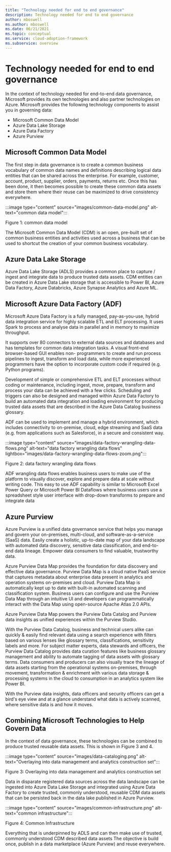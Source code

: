 ```yaml
---
title: "Technology needed for end to end governance"
description: Technology needed for end to end governance
author: mboswell
ms.author: mboswell
ms.date: 06/21/2021
ms.topic: conceptual
ms.service: cloud-adoption-framework
ms.subservice: overview
---
```


# Technology needed for end to end governance

In the context of technology needed for end-to-end data governance, Microsoft provides its own technologies and also partner technologies on Azure.
Microsoft provides the following technology components to assist you in governing data:

- Microsoft Common Data Model
- Azure Data Lake Storage
- Azure Data Factory
- Azure Purview

## Microsoft Common Data Model

The first step in data governance is to create a common business vocabulary of common data names and definitions describing logical data entities that can be shared across the enterprise. For example, customer, account, product, supplier, orders, payments, returns etc. Once this has been done, it then becomes possible to create these common data assets and store them where their reuse can be maximized to drive consistency everywhere.

:::image type="content" source="images/common-data-model.png" alt-text="common data model":::

Figure 1: common data model

The Microsoft Common Data Model (CDM) is an open, pre-built set of common business entities and activities used across a business that can be used to shortcut the creation of your common business vocabulary.

## Azure Data Lake Storage

Azure Data Lake Storage (ADLS) provides a common place to capture / ingest and integrate data to produce trusted data assets. CDM entities can be created in Azure Data Lake storage that is accessible to Power BI, Azure Data Factory, Azure Databricks, Azure Synapse Analytics and Azure ML.

## Microsoft Azure Data Factory (ADF)

Microsoft Azure Data Factory is a fully managed, pay-as-you-use, hybrid data integration service for highly scalable ETL and ELT processing. It uses Spark to process and analyse data in parallel and in memory to maximize throughput.

It supports over 80 connectors to external data sources and databases and has templates for common data integration tasks. A visual front-end browser-based GUI enables non- programmers to create and run process pipelines to ingest, transform and load data, while more experienced programmers have the option to incorporate custom code if required (e.g. Python programs).

Development of simple or comprehensive ETL and ELT processes without coding or maintenance, including ingest, move, prepare, transform and process your data can be achieved with a few clicks. Scheduling and triggers can also be designed and managed within Azure Data Factory to build an automated data integration and loading environment for producing trusted data assets that are described in the Azure Data Catalog business glossary.

ADF can be used to implement and manage a hybrid environment, which includes connectivity to on-premise, cloud, edge streaming and SaaS data (e.g. from applications such as Salesforce), in a secure and consistent way.

:::image type="content" source="images/data-factory-wrangling-data-flows.png" alt-text="data factory wrangling data flows" lightbox="images/data-factory-wrangling-data-flows-zoom.png":::

Figure 2: data factory wrangling data flows

ADF wrangling data flows enables business users to make use of the platform to visually discover, explore and prepare data at scale without writing code. This easy to use ADF capability is similar to Microsoft Excel Power Query or Microsoft Power BI Dataflows where business users use a spreadsheet style user interface with drop-down transforms to prepare and integrate data

## Azure Purview

Azure Purview is a unified data governance service that helps you manage and govern your on-premises, multi-cloud, and software-as-a-service (SaaS) data. Easily create a holistic, up-to-date map of your data landscape with automated data discovery, sensitive data classification, and end-to-end data lineage. Empower data consumers to find valuable, trustworthy data.

Azure Purview Data Map provides the foundation for data discovery and effective data governance. Purview Data Map is a cloud native PaaS service that captures metadata about enterprise data present in analytics and operation systems on-premises and cloud. Purview Data Map is automatically kept up to date with built-in automated scanning and classification system. Business users can configure and use the Purview Data Map through an intuitive UI and developers can programmatically interact with the Data Map using open-source Apache Atlas 2.0 APIs.

Azure Purview Data Map powers the Purview Data Catalog and Purview data insights as unified experiences within the Purview Studio.

With the Purview Data Catalog, business and technical users alike can quickly & easily find relevant data using a search experience with filters based on various lenses like glossary terms, classifications, sensitivity labels and more. For subject matter experts, data stewards and officers, the Purview Data Catalog provides data curation features like business glossary management and ability to automate tagging of data assets with glossary terms. Data consumers and producers can also visually trace the lineage of data assets starting from the operational systems on-premises, through movement, transformation & enrichment with various data storage & processing systems in the cloud to consumption in an analytics system like Power BI.

With the Purview data insights, data officers and security officers can get a bird's eye view and at a glance understand what data is actively scanned, where sensitive data is and how it moves.

## Combining Microsoft Technologies to Help Govern Data

In the context of data governance, these technologies can be combined to produce trusted reusable data assets. This is shown in Figure 3 and 4.

:::image type="content" source="images/data-cataloging.png" alt-text="Overlaying into data management and analytics construction set":::

Figure 3: Overlaying into data management and analytics construction set

Data in disparate registered data sources across the data landscape can be ingested into Azure Data Lake Storage and integrated using Azure Data Factory to create trusted, commonly understood, reusable CDM data assets that can be persisted back in the data lake published in Azure Purview.

:::image type="content" source="images/common-infrastructure.png" alt-text="common infrastructure":::

Figure 4: Common Infrastructure

Everything that is underpinned by ADLS and can then make use of trusted, commonly understood CDM described data assets The objective is build once, publish in a data marketplace (Azure Purview) and reuse everywhere.

